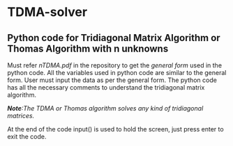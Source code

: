 # TDMA-solver
## Python code for Tridiagonal Matrix Algorithm or Thomas Algorithm with n unknowns

Must refer _nTDMA.pdf_ in the repository to get the _general form_ used in the python code.
All the variables used in python code are similar to the general form.
User must input the data as per the general form.
The python code has all the necessary comments to understand the tridiagonal matrix algorithm.

_**Note**:The TDMA or Thomas algorithm solves any kind of tridiagonal matrices._

At the end of the code input() is used to hold the screen, just press enter to exit the code.
